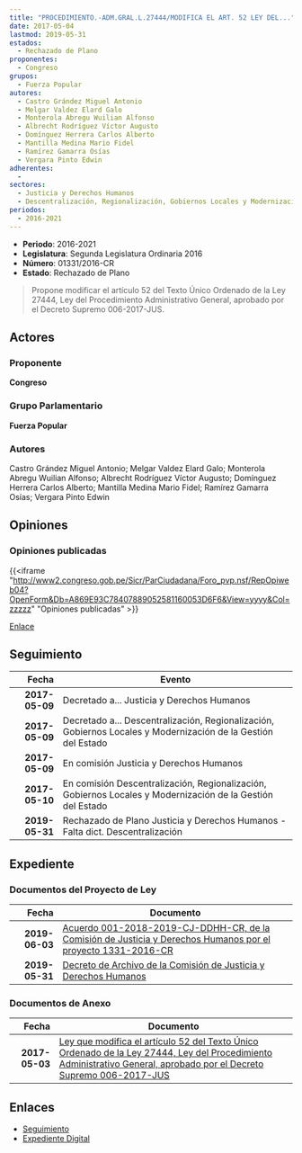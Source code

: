 ```yaml
---
title: "PROCEDIMIENTO.-ADM.GRAL.L.27444/MODIFICA EL ART. 52 LEY DEL..."
date: 2017-05-04
lastmod: 2019-05-31
estados: 
  - Rechazado de Plano
proponentes: 
  - Congreso
grupos: 
  - Fuerza Popular
autores: 
  - Castro Grández Miguel Antonio
  - Melgar Valdez Elard Galo
  - Monterola Abregu Wuilian Alfonso
  - Albrecht Rodríguez Víctor Augusto
  - Domínguez Herrera Carlos Alberto
  - Mantilla Medina Mario Fidel
  - Ramírez Gamarra Osías
  - Vergara Pinto Edwin
adherentes: 
  - 
sectores: 
  - Justicia y Derechos Humanos
  - Descentralización, Regionalización, Gobiernos Locales y Modernización de la Gestión del Estado
periodos: 
  - 2016-2021
---
```


- **Periodo**: 2016-2021
- **Legislatura**: Segunda Legislatura Ordinaria 2016
- **Número**: 01331/2016-CR
- **Estado**: Rechazado de Plano

> Propone modificar el artículo 52 del Texto Único Ordenado de la Ley 27444, Ley del Procedimiento Administrativo General, aprobado por el Decreto Supremo 006-2017-JUS.


## Actores

### Proponente

**Congreso**

### Grupo Parlamentario

**Fuerza Popular**

### Autores

Castro Grández Miguel Antonio; Melgar Valdez Elard Galo; Monterola Abregu Wuilian Alfonso; Albrecht Rodríguez Víctor Augusto; Domínguez Herrera Carlos Alberto; Mantilla Medina Mario Fidel; Ramírez Gamarra Osías; Vergara Pinto Edwin


## Opiniones

### Opiniones publicadas

{{<iframe "http://www2.congreso.gob.pe/Sicr/ParCiudadana/Foro_pvp.nsf/RepOpiweb04?OpenForm&Db=A869E93C78407889052581160053D6F6&View=yyyy&Col=zzzzz" "Opiniones publicadas" >}}

[Enlace](http://www2.congreso.gob.pe/Sicr/ParCiudadana/Foro_pvp.nsf/RepOpiweb04?OpenForm&Db=A869E93C78407889052581160053D6F6&View=yyyy&Col=zzzzz)

## Seguimiento

| Fecha | Evento |
|------:|--------|
| **2017-05-09** | Decretado a... Justicia y Derechos Humanos|
| **2017-05-09** | Decretado a... Descentralización, Regionalización, Gobiernos Locales y Modernización de la Gestión del Estado|
| **2017-05-09** | En comisión Justicia y Derechos Humanos|
| **2017-05-10** | En comisión Descentralización, Regionalización, Gobiernos Locales y Modernización de la Gestión del Estado|
| **2019-05-31** | Rechazado de Plano Justicia y Derechos Humanos - Falta dict. Descentralización|


## Expediente


### Documentos del Proyecto de Ley

| Fecha | Documento |
|------:|--------|
| **2019-06-03** | [Acuerdo 001-2018-2019-CJ-DDHH-CR, de la Comisión de Justicia y Derechos Humanos por el proyecto 1331-2016-CR](http://www.leyes.congreso.gob.pe/Documentos/2016_2021/Decretos/Archivamiento/DA0040620190603.pdf) |
| **2019-05-31** | [Decreto de Archivo de la Comisión de Justicia y Derechos Humanos](http://www.leyes.congreso.gob.pe/Documentos/2016_2021/Decretos/Archivamiento/DA0133120190531.pdf) |

### Documentos de Anexo

| Fecha | Documento |
|------:|--------|
| **2017-05-03** | [Ley que modifica el artículo 52 del Texto Único Ordenado de la Ley 27444, Ley del Procedimiento Administrativo General, aprobado por el Decreto Supremo 006-2017-JUS](http://www.leyes.congreso.gob.pe/Documentos/2016_2021/Proyectos_de_Ley_y_de_Resoluciones_Legislativas/PL0133120170503.PDF) |

## Enlaces 

- [Seguimiento](http://www2.congreso.gob.pe/Sicr/TraDocEstProc/CLProLey2016.nsf/f7fff46988ca05b1052578e100829cc7/9feb4ded077017240525811600539ea1?OpenDocument)
- [Expediente Digital](http://www2.congreso.gob.pe/Sicr/TraDocEstProc/CLProLey2016.nsf/f7fff46988ca05b1052578e100829cc7/9feb4ded077017240525811600539ea1?OpenDocument&Click=05257FB7005EB655.eb71d0cf91d8294e05256cdf006b5706/$Body/0.1C6C)
